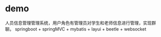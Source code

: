 # demo
人员信息管理管理系统，用户角色有管理员对学生和老师信息进行管理，实现群聊。
springboot + springMVC + mybatis + layui + beetle + websocket
